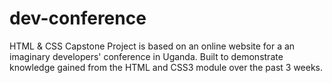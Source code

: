# dev-conference
HTML &amp; CSS Capstone Project is based on an online website for a an imaginary developers' conference in Uganda. Built to demonstrate  knowledge gained from the HTML and CSS3 module over the past 3 weeks.
